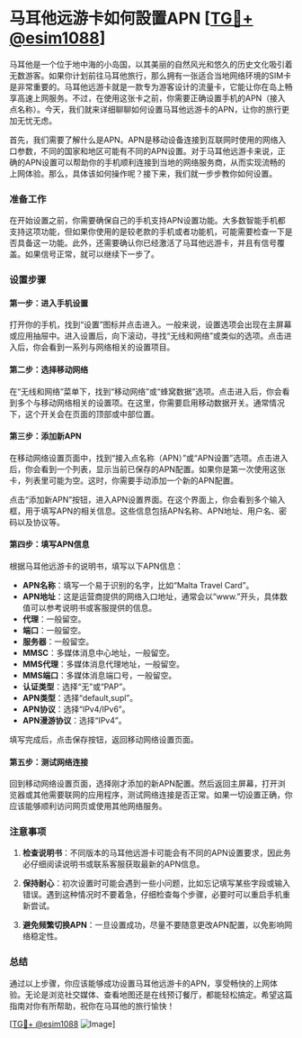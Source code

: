 # 马耳他远游卡如何設置APN [[TG💪+ @esim1088](https://t.me/s/esim1088)]

马耳他是一个位于地中海的小岛国，以其美丽的自然风光和悠久的历史文化吸引着无数游客。如果你计划前往马耳他旅行，那么拥有一张适合当地网络环境的SIM卡是非常重要的。马耳他远游卡就是一款专为游客设计的流量卡，它能让你在岛上畅享高速上网服务。不过，在使用这张卡之前，你需要正确设置手机的APN（接入点名称）。今天，我们就来详细聊聊如何设置马耳他远游卡的APN，让你的旅行更加无忧无虑。

首先，我们需要了解什么是APN。APN是移动设备连接到互联网时使用的网络入口参数，不同的国家和地区可能有不同的APN设置。对于马耳他远游卡来说，正确的APN设置可以帮助你的手机顺利连接到当地的网络服务商，从而实现流畅的上网体验。那么，具体该如何操作呢？接下来，我们就一步步教你如何设置。

### 准备工作

在开始设置之前，你需要确保自己的手机支持APN设置功能。大多数智能手机都支持这项功能，但如果你使用的是较老款的手机或者功能机，可能需要检查一下是否具备这一功能。此外，还需要确认你已经激活了马耳他远游卡，并且有信号覆盖。如果信号正常，就可以继续下一步了。

### 设置步骤

#### 第一步：进入手机设置

打开你的手机，找到“设置”图标并点击进入。一般来说，设置选项会出现在主屏幕或应用抽屉中。进入设置后，向下滚动，寻找“无线和网络”或类似的选项。点击进入后，你会看到一系列与网络相关的设置项目。

#### 第二步：选择移动网络

在“无线和网络”菜单下，找到“移动网络”或“蜂窝数据”选项。点击进入后，你会看到多个与移动网络相关的设置项。在这里，你需要启用移动数据开关。通常情况下，这个开关会在页面的顶部或中部位置。

#### 第三步：添加新APN

在移动网络设置页面中，找到“接入点名称（APN）”或“APN设置”选项。点击进入后，你会看到一个列表，显示当前已保存的APN配置。如果你是第一次使用这张卡，列表里可能为空。这时，你需要手动添加一个新的APN配置。

点击“添加新APN”按钮，进入APN设置界面。在这个界面上，你会看到多个输入框，用于填写APN的相关信息。这些信息包括APN名称、APN地址、用户名、密码以及协议等。

#### 第四步：填写APN信息

根据马耳他远游卡的说明书，填写以下APN信息：

- **APN名称**：填写一个易于识别的名字，比如“Malta Travel Card”。
- **APN地址**：这是运营商提供的网络入口地址，通常会以“www.”开头，具体数值可以参考说明书或客服提供的信息。
- **代理**：一般留空。
- **端口**：一般留空。
- **服务器**：一般留空。
- **MMSC**：多媒体消息中心地址，一般留空。
- **MMS代理**：多媒体消息代理地址，一般留空。
- **MMS端口**：多媒体消息端口号，一般留空。
- **认证类型**：选择“无”或“PAP”。
- **APN类型**：选择“default,supl”。
- **APN协议**：选择“IPv4/IPv6”。
- **APN漫游协议**：选择“IPv4”。

填写完成后，点击保存按钮，返回移动网络设置页面。

#### 第五步：测试网络连接

回到移动网络设置页面，选择刚才添加的新APN配置。然后返回主屏幕，打开浏览器或其他需要联网的应用程序，测试网络连接是否正常。如果一切设置正确，你应该能够顺利访问网页或使用其他网络服务。

### 注意事项

1. **检查说明书**：不同版本的马耳他远游卡可能会有不同的APN设置要求，因此务必仔细阅读说明书或联系客服获取最新的APN信息。
   
2. **保持耐心**：初次设置时可能会遇到一些小问题，比如忘记填写某些字段或输入错误。遇到这种情况时不要着急，仔细检查每个步骤，必要时可以重启手机重新尝试。

3. **避免频繁切换APN**：一旦设置成功，尽量不要随意更改APN配置，以免影响网络稳定性。

### 总结

通过以上步骤，你应该能够成功设置马耳他远游卡的APN，享受畅快的上网体验。无论是浏览社交媒体、查看地图还是在线预订餐厅，都能轻松搞定。希望这篇指南对你有所帮助，祝你在马耳他的旅行愉快！

[[TG💪+ @esim1088](https://t.me/s/esim1088) ![Image](https://i.postimg.cc/4NQfJmqS/Snipaste-2025-05-13-00-14-12.png)]